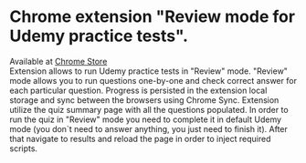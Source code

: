 # Chrome extension "Review mode for Udemy practice tests".  
Available at [Chrome Store](https://chromewebstore.google.com/detail/rev-u-run-udemy-quiz-in-r/impkpjdfeefjjoohgoiilbhidjjkeehj)  
Extension allows to run Udemy practice tests in "Review" mode. "Review" mode allows you to run questions one-by-one and check correct answer for each particular question. Progress is persisted in the extension local storage and sync between the browsers using Chrome Sync. Extension utilize the quiz summary page with all the questions populated. In order to run the quiz in "Review" mode you need to complete it in default Udemy mode (you don`t need to answer anything, you just need to finish it). After that navigate to results and reload the page in order to inject required scripts. 
